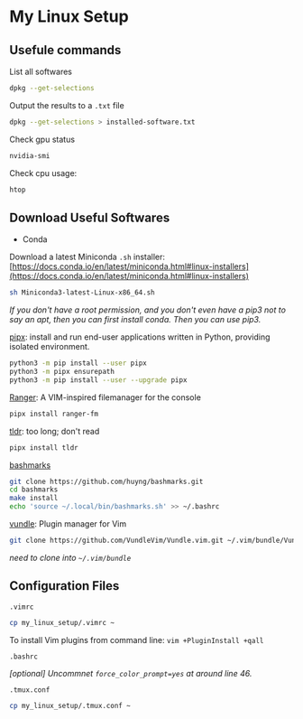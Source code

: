 # My Linux Setup

## Usefule commands

List all softwares
```bash
dpkg --get-selections
```

Output the results to a `.txt` file
```bash
dpkg --get-selections > installed-software.txt
```

Check gpu status
```bash
nvidia-smi
```

Check cpu usage: 
```bash
htop
```

## Download Useful Softwares

- Conda

Download a latest Miniconda `.sh` installer: [https://docs.conda.io/en/latest/miniconda.html#linux-installers](https://docs.conda.io/en/latest/miniconda.html#linux-installers)
```bash
sh Miniconda3-latest-Linux-x86_64.sh
```
*If you don't have a root permission, and you don't even have a pip3 not to say an apt, then you can first install conda. Then you can use pip3.*

[pipx](https://pypa.github.io/pipx/): install and run end-user applications written in Python, providing isolated environment.
```bash
python3 -m pip install --user pipx
python3 -m pipx ensurepath
python3 -m pip install --user --upgrade pipx
```

[Ranger](https://github.com/ranger/ranger): A VIM-inspired filemanager for the console
```bash
pipx install ranger-fm
```

[tldr](https://github.com/tldr-pages/tldr): too long; don't read
```bash
pipx install tldr
```

[bashmarks](https://github.com/huyng/bashmarks)
```bash
git clone https://github.com/huyng/bashmarks.git
cd bashmarks
make install
echo 'source ~/.local/bin/bashmarks.sh' >> ~/.bashrc
```

[vundle](https://github.com/VundleVim/Vundle.vim): Plugin manager for Vim
```bash
git clone https://github.com/VundleVim/Vundle.vim.git ~/.vim/bundle/Vundle.vim
```
*need to clone into `~/.vim/bundle`*

## Configuration Files

`.vimrc`
```bash
cp my_linux_setup/.vimrc ~
```
To install Vim plugins from command line: `vim +PluginInstall +qall`

`.bashrc`

*\[optional\] Uncommnet `force_color_prompt=yes` at around line 46.*

`.tmux.conf`
```bash
cp my_linux_setup/.tmux.conf ~
```

